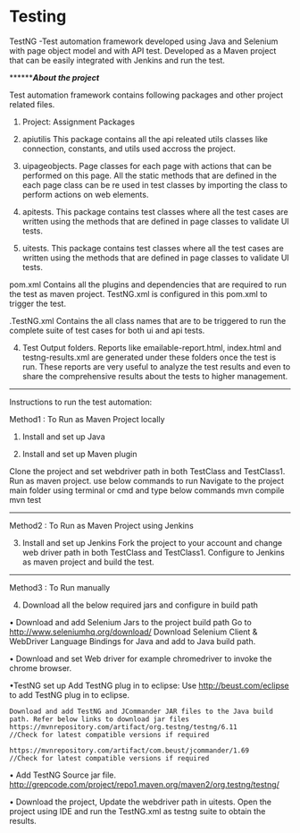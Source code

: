 # Testing

TestNG -Test automation framework developed using Java and Selenium with page object model and with API test.
Developed as a Maven project that can be easily integrated with Jenkins and run the test. 


***************************************************About the project*********************************************

Test automation framework contains following packages and other project related files.
1. Project: Assignment
Packages

1. apiutilis
This package contains all the api releated utils classes like connection, constants, and utils used accross the project.

2.	uipageobjects.
Page classes for each page with actions that can be performed on this page.
All the static methods that are defined in the each page class can be re used 
in test classes by importing the class to perform actions on web elements.

3. apitests.
This package contains test classes where all the test cases are written using the methods that are defined in page 
classes to validate UI tests.

4. uitests.
This package contains test classes where all the test cases are written using the methods that are defined in page 
classes to validate UI tests.


 pom.xml
Contains all the plugins and dependencies that are required to run the test as maven project.
 TestNG.xml is configured 
in this pom.xml to trigger the test.

.TestNG.xml
	Contains the all class names that are to be triggered to run the complete suite of test cases for both ui and api tests.

4. Test Output folders.
Reports like emailable-report.html, index.html and testng-results.xml are generated under these folders once the test is run. 
These reports are very useful to analyze the test results and even to share the comprehensive results about the tests to 
higher management.

****************************************************************************************************************************


Instructions to run the test automation:

Method1 : To Run as Maven Project locally

1. Install and set up Java

2. Install and set up Maven plugin

Clone the project and set webdriver path in both TestClass and TestClass1.
Run as maven project. use below commands to run
Navigate to the project main folder using terminal or cmd and type below commands
mvn compile
mvn test

************************************************************************************************************************************

Method2 : To Run as Maven Project using Jenkins

3. Install and set up Jenkins
Fork the project to your account and change web driver path in both TestClass and TestClass1.
Configure to Jenkins as maven project and build the test.


**********************************************************************************************************************************

Method3 : To Run manually

4. Download all the below required jars and configure in build path

  • Download and add Selenium Jars to the project build path
    Go to http://www.seleniumhq.org/download/
    Download Selenium Client & WebDriver Language Bindings for Java and add to Java build path.
    
  • Download and set Web driver for example chromedriver to invoke the chrome browser.
  
  •TestNG set up
   Add TestNG plug in to eclipse:
   Use http://beust.com/eclipse to add TestNG plug in to eclipse.
	  
    Download and add TestNG and JCommander JAR files to the Java build path. Refer below links to download jar files
    https://mvnrepository.com/artifact/org.testng/testng/6.11   
    //Check for latest compatible versions if required
    
    https://mvnrepository.com/artifact/com.beust/jcommander/1.69  
    //Check for latest compatible versions if required

  • Add TestNG Source jar file.
    http://grepcode.com/project/repo1.maven.org/maven2/org.testng/testng/
  
  • Download the project, Update the webdriver path in uitests.
    Open the project using IDE and run the TestNG.xml as testng suite to obtain the results.


